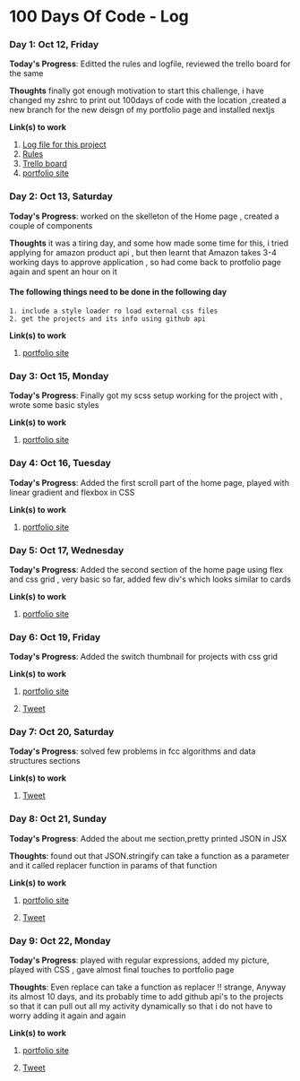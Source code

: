 # 100 Days Of Code - Log

### Day 1: Oct 12, Friday

**Today's Progress**: Editted the rules and logfile, reviewed the trello board for the same

**Thoughts** finally got enough motivation to start this challenge, i have changed my zshrc to print out 100days of code with the location ,created a new branch for the new deisgn of my portfolio page and installed nextjs

**Link(s) to work**

1. [Log file for this project](https://github.com/akshayupadhya/100-days-of-code/blob/master/log.md)
2. [Rules](https://github.com/akshayupadhya/100-days-of-code/blob/master/rules.md)
3. [Trello board](https://trello.com/b/jho8Nznb/100daysofcode)
4. [portfolio site](https://github.com/akshayupadhya/portfolio_site/tree/2019)

### Day 2: Oct 13, Saturday

**Today's Progress**: worked on the skelleton of the Home page , created a couple of components

**Thoughts** it was a tiring day, and some how made some time for this, i tried applying for amazon product api , but then learnt that Amazon takes 3-4 working days to approve application , so had come back to protfolio page again and spent an hour on it

#### The following things need to be done in the following day

    1. include a style loader ro load external css files
    2. get the projects and its info using github api

**Link(s) to work**

1. [portfolio site](https://github.com/akshayupadhya/portfolio_site/tree/2019)

### Day 3: Oct 15, Monday

**Today's Progress**: Finally got my scss setup working for the project with , wrote some basic styles

**Link(s) to work**

1. [portfolio site](https://github.com/akshayupadhya/portfolio_site/tree/2019)

### Day 4: Oct 16, Tuesday

**Today's Progress**: Added the first scroll part of the home page, played with linear gradient and flexbox in CSS

**Link(s) to work**

1. [portfolio site](https://github.com/akshayupadhya/portfolio_site/tree/2019)

### Day 5: Oct 17, Wednesday

**Today's Progress**: Added the second section of the home page using flex and css grid , very basic so far, added few div's which looks similar to cards

**Link(s) to work**

1. [portfolio site](https://github.com/akshayupadhya/portfolio_site/tree/2019)

### Day 6: Oct 19, Friday

**Today's Progress**: Added the switch thumbnail for projects with css grid

**Link(s) to work**

1. [portfolio site](https://github.com/akshayupadhya/portfolio_site/tree/2019)

2. [Tweet](https://twitter.com/kcification/status/1053007742468644864)

### Day 7: Oct 20, Saturday

**Today's Progress**: solved few problems in fcc algorithms and data structures sections

**Link(s) to work**

1. [Tweet](https://twitter.com/kcification/status/1053758966503784448)

### Day 8: Oct 21, Sunday

**Today's Progress**: Added the about me section,pretty printed JSON in JSX

**Thoughts**: found out that JSON.stringify can take a function as a parameter and it called replacer function in params of that function

**Link(s) to work**

1. [portfolio site](https://github.com/akshayupadhya/portfolio_site/tree/revert-2-profile-section)

2. [Tweet](https://twitter.com/kcification/status/1054078161929986048)

### Day 9: Oct 22, Monday

**Today's Progress**: played with regular expressions, added my picture, played with CSS , gave almost final touches to portfolio page

**Thoughts**: Even replace can take a function as replacer !! strange, Anyway its almost 10 days, and its probably time to add github api's to the projects so that it can pull out all my activity dynamically so that i do not have to worry adding it again and again

**Link(s) to work**

1. [portfolio site](https://github.com/akshayupadhya/portfolio_site/tree/2019)

2. [Tweet](https://twitter.com/kcification/status/1054446167487012865)
